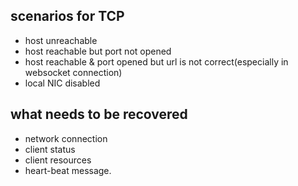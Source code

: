 ## scenarios for TCP

- host unreachable
- host reachable but port not opened
- host reachable & port opened but url is not correct(especially in websocket connection)
- local NIC disabled


## what needs to be recovered

- network connection
- client status
- client resources
- heart-beat message.
